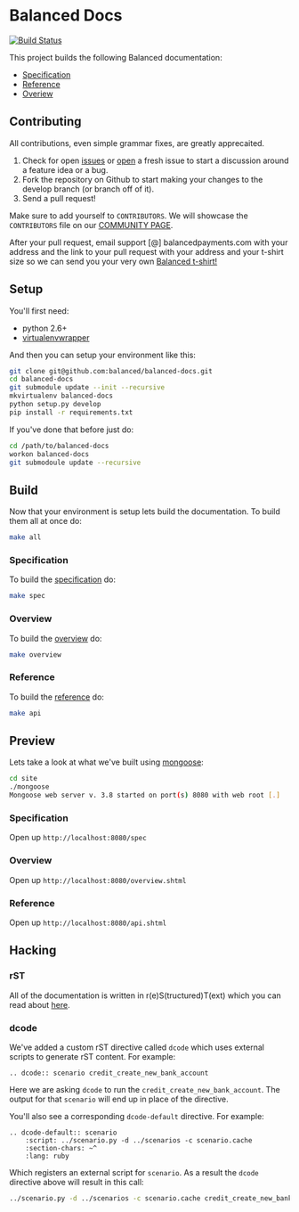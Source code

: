 # Balanced Docs

[![Build Status](https://secure.travis-ci.org/balanced/balanced-docs.png)](http://travis-ci.org/balanced/balanced-docs)

This project builds the following Balanced documentation:

- [Specification](https://github.com/balanced/balanced-api)
- [Reference](https://docs.balancedpayments.com/api)
- [Overiew](https://docs.balancedpayments.com/overview)

## Contributing

All contributions, even simple grammar fixes, are greatly apprecaited.

1. Check for open [issues](https://github.com/balanced/balanced-docs/issues) or
   [open](https://github.com/balanced/balanced-docs/issues/new) a fresh issue
   to start a discussion around a feature idea or a bug.
1. Fork the repository on Github to start making your changes to the develop branch (or branch off of it).
1. Send a pull request!

Make sure to add yourself to `CONTRIBUTORS`. We will showcase the `CONTRIBUTORS` file on our
[COMMUNITY PAGE](https://balancedpayments.com/community).

After your pull request, email support [@] balancedpayments.com with
your address and the link to your pull request with your address and
your t-shirt size so we can send you your very own
[Balanced t-shirt!](https://twitter.com/damon_sf/status/266768984744017920/photo/1)

## Setup

You'll first need:

* python 2.6+
* [virtualenvwrapper](http://virtualenvwrapper.readthedocs.org/en/latest/install.html)

And then you can setup your environment like this:

```bash
git clone git@github.com:balanced/balanced-docs.git
cd balanced-docs
git submodule update --init --recursive
mkvirtualenv balanced-docs
python setup.py develop
pip install -r requirements.txt
```

If you've done that before just do:

```bash
cd /path/to/balanced-docs
workon balanced-docs
git submodoule update --recursive
```

## Build

Now that your environment is setup lets build the documentation. To build
them all at once do:

```bash
make all
```

### Specification

To build the [specification](https://github.com/balanced/balanced-api) do:

```bash
make spec
```

### Overview

To build the [overview](https://balancedpayments.com/docs/overview) do:

```bash
make overview
```

### Reference

To build the [reference](https://balancedpayments.com/docs/api) do:

```bash
make api
```

## Preview

Lets take a look at what we've built using [mongoose](https://github.com/valenok/mongoose):

```bash
cd site
./mongoose
Mongoose web server v. 3.8 started on port(s) 8080 with web root [.]
```

### Specification

Open up `http://localhost:8080/spec`

### Overview

Open up `http://localhost:8080/overview.shtml`

### Reference

Open up `http://localhost:8080/api.shtml`

## Hacking

### rST

All of the documentation is written in r(e)S(tructured)T(ext) which you can read
about [here](http://docutils.sourceforge.net/docs/user/rst/quickstart.html).

### dcode

We've added a custom rST directive called `dcode` which uses external scripts to
generate rST content. For example:

```
.. dcode:: scenario credit_create_new_bank_account
```

Here we are asking `dcode` to run the `credit_create_new_bank_account`. The
output for that `scenario` will end up in place of the directive.

You'll also see a corresponding `dcode-default` directive. For example:

```
.. dcode-default:: scenario
    :script: ../scenario.py -d ../scenarios -c scenario.cache
    :section-chars: ~^
    :lang: ruby
```

Which registers an external script for `scenario`. As a result the `dcode`
directive above will result in this call:

```bash
../scenario.py -d ../scenarios -c scenario.cache credit_create_new_bank_account --lang ruby
```

